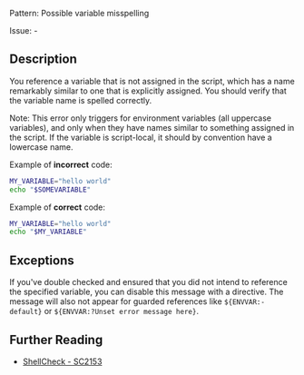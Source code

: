 Pattern: Possible variable misspelling

Issue: -

## Description

You reference a variable that is not assigned in the script, which has a name remarkably similar to one that is explicitly assigned. You should verify that the variable name is spelled correctly.

Note: This error only triggers for environment variables (all uppercase variables), and only when they have names similar to something assigned in the script. If the variable is script-local, it should by convention have a lowercase name.

Example of **incorrect** code:

```sh
MY_VARIABLE="hello world"
echo "$SOMEVARIABLE"
```

Example of **correct** code:

```sh
MY_VARIABLE="hello world"
echo "$MY_VARIABLE"
```

## Exceptions

If you've double checked and ensured that you did not intend to reference the specified variable, you can disable this message with a directive. The message will also not appear for guarded references like `${ENVVAR:-default}` or `${ENVVAR:?Unset error message here}`.

## Further Reading

* [ShellCheck - SC2153](https://github.com/koalaman/shellcheck/wiki/SC2153)
